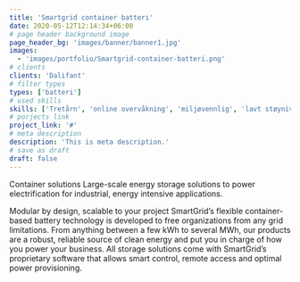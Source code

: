 ```yaml
---
title: 'Smartgrid container batteri'
date: 2020-05-12T12:14:34+06:00
# page header background image
page_header_bg: 'images/banner/banner1.jpg'
images:
  - 'images/portfolio/Smartgrid-container-batteri.png'
# clients
clients: 'Dalifant'
# filter types
types: ['batteri']
# used skills
skills: ['Tretårn', 'online overvåkning', 'miljøvennlig', 'lavt støynivå']
# porjects link
project_link: '#'
# meta description
description: 'This is meta description.'
# save as draft
draft: false
---
```


Container solutions
Large-scale energy storage solutions to power electrification for industrial, energy intensive applications.

Modular by design, scalable to your project
SmartGrid’s flexible container-based battery technology is developed to free organizations from any grid limitations. From anything between a few kWh to several MWh, our products are a robust, reliable source of clean energy and put you in charge of how you power your business. All storage solutions come with SmartGrid’s proprietary software that allows smart control, remote access and optimal power provisioning.
